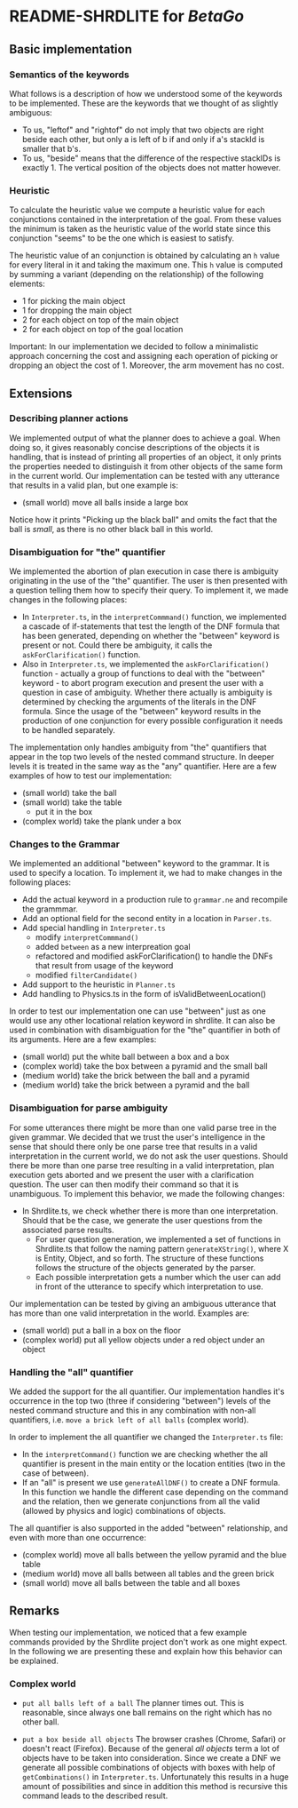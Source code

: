 # README-SHRDLITE for _BetaGo_

## Basic implementation

### Semantics of the keywords

What follows is a description of how we understood some of the keywords to be implemented. These are the keywords that we thought of as slightly ambiguous:

* To us, "leftof" and "rightof" do not imply that two objects are right beside each other, but only a is left of b if and only if a's stackId is smaller that b's.
* To us, "beside" means that the difference of the respective stackIDs is exactly 1. The vertical position of the objects does not matter however.

### Heuristic

To calculate the heuristic value we compute a heuristic value for each conjunctions contained in the interpretation of the goal. From these values the minimum is taken as the heuristic value of the world state since this conjunction "seems" to be the one which is easiest to satisfy.

The heuristic value of an conjunction is obtained by calculating an `h` value for every literal in it and taking the maximum one. This `h` value is computed by summing a variant (depending on the relationship) of the following elements:
* 1 for picking the main object
* 1 for dropping the main object
* 2 for each object on top of the main object
* 2 for each object on top of the goal location

Important:
In our implementation we decided to follow a minimalistic approach concerning the cost and assigning each operation of picking or dropping an object the cost of 1. Moreover, the arm movement has no cost.

## Extensions

### Describing planner actions

We implemented output of what the planner does to achieve a goal. When doing so, it gives reasonably concise descriptions of the objects it is handling, that is instead of printing all properties of an object, it only prints the properties needed to distinguish it from other objects of the same form in the current world. Our implementation can be tested with any utterance that results in a valid plan, but one example is:

* (small world) move all balls inside a large box

Notice how it prints "Picking up the black ball" and omits the fact that the ball is *small*, as there is no other black ball in this world.

### Disambiguation for "the" quantifier

We implemented the abortion of plan execution in case there is ambiguity originating in the use of the "the" quantifier. The user is then presented with a question telling them how to specify their query. To implement it, we made changes in the following places:

* In `Interpreter.ts`, in the `interpretCommmand()` function, we implemented a cascade of if-statements that test the length of the DNF formula that has been generated, depending on whether the "between" keyword is present or not. Could there be ambiguity, it calls the `askForClarification()` function.
* Also in `Interpreter.ts`, we implemented the `askForClarification()` function - actually a group of functions to deal with the "between" keyword - to abort program execution and present the user with a question in case of ambiguity. Whether there actually is ambiguity is determined by checking the arguments of the literals in the DNF formula. Since the usage of the "between" keyword results in the production of one conjunction for every possible configuration it needs to be handled separately.

The implementation only handles ambiguity from "the" quantifiers that appear in the top two levels of the nested command structure. In deeper levels it is treated in the same way as the "any" quantifier. Here are a few examples of how to test our implementation:

* (small world) take the ball
* (small world) take the table
    * put it in the box
* (complex world) take the plank under a box

### Changes to the Grammar

We implemented an additional "between" keyword to the grammar. It is used to specify a location. To implement it, we had to make changes in the following places:

* Add the actual keyword in a production rule to `grammar.ne` and recompile the grammmar.
* Add an optional field for the second entity in a location in `Parser.ts`.
* Add special handling in `Interpreter.ts`
    * modify `interpretCommmand()`
    * added `between` as a new interpreation goal
    * refactored and modified askForClarification() to handle the DNFs that result from usage of the keyword
    * modified `filterCandidate()`
* Add support to the heuristic in `Planner.ts`
* Add handling to Physics.ts in the form of isValidBetweenLocation()

In order to test our implementation one can use "between" just as one would use any other locational relation keyword in shrdlite. It can also be used in combination with disambiguation for the "the" quantifier in both of its arguments. Here are a few examples:

* (small world) put the white ball between a box and a box
* (complex world) take the box between a pyramid and the small ball
* (medium world) take the brick between the ball and a pyramid
* (medium world) take the brick between a pyramid and the ball

### Disambiguation for parse ambiguity

For some utterances there might be more than one valid parse tree in the given grammar. We decided that we trust the user's intelligence in the sense that should there only be one parse tree that results in a valid interpretation in the current world, we do not ask the user questions. Should there be more than one parse tree resulting in a valid interpretation, plan execution gets aborted and we present the user with a clarification question. The user can then modify their command so that it is unambiguous. To implement this behavior, we made the following changes:

* In Shrdlite.ts, we check whether there is more than one interpretation. Should that be the case, we generate the user questions from the associated parse results.
    * For user question generation, we implemented a set of functions in Shrdlite.ts that follow the naming pattern `generateXString()`, where X is Entity, Object, and so forth. The structure of these functions follows the structure of the objects generated by the parser.
    * Each possible interpretation gets a number which the user can add in front of the utterance to specify which interpretation to use.

Our implementation can be tested by giving an ambiguous utterance that has more than one valid interpretation in the world. Examples are:

* (small world) put a ball in a box on the floor
* (complex world) put all yellow objects under a red object under an object

### Handling the "all" quantifier

We added the support for the all quantifier. Our implementation handles it's occurrence in the top two (three if considering "between") levels of the nested command structure and this in any combination with non-all quantifiers, i.e. `move a brick left of all balls` (complex world).

In order to implement the all quantifier we changed the `Interpreter.ts` file:
* In the `interpretCommand()` function we are checking whether the all quantifier is present in the main entity or the location entities (two in the case of between).
* If an "all" is present we use `generateAllDNF()` to create a DNF formula. In this function we handle the different case depending on the command and the relation, then we generate conjunctions from all the valid (allowed by physics and logic) combinations of objects.

The all quantifier is also supported in the added "between" relationship, and even with more than one occurrence:

* (complex world) move all balls between the yellow pyramid and the blue table
* (medium world) move all balls between all tables and the green brick
* (small world) move all balls between the table and all boxes

## Remarks

When testing our implementation, we noticed that a few example commands provided by the Shrdlite project don't work as one might expect. In the following we are presenting these and explain how this behavior can be explained.

### Complex world

* `put all balls left of a ball` The planner times out. This is reasonable, since always one ball remains on the right which has no other ball.

* `put a box beside all objects` The browser crashes (Chrome, Safari) or doesn't react (Firefox). Because of the general *all objects* term a lot of objects have to be taken into consideration. Since we create a DNF we generate all possible combinations of objects with boxes with help of `getCombinations()` in `Interpreter.ts`. Unfortunately this results in a huge amount of possibilities and since in addition this method is recursive this command leads to the described result.
